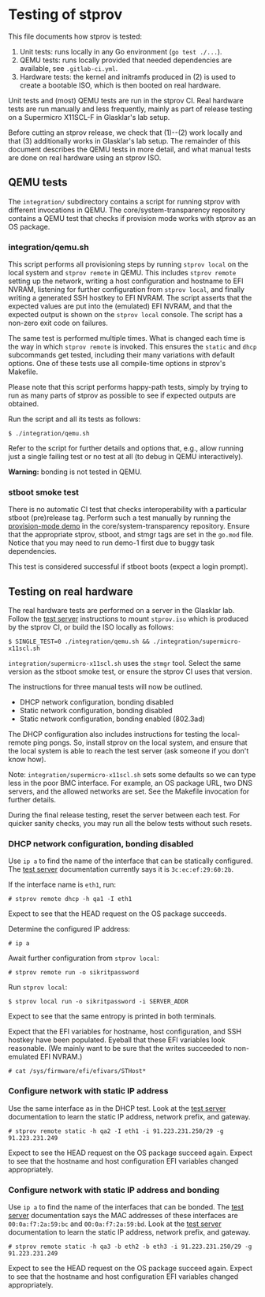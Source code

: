 # Testing of stprov

This file documents how stprov is tested:

  1. Unit tests: runs locally in any Go environment (`go test ./...`).
  2. QEMU tests: runs locally provided that needed dependencies are available,
     see `.gitlab-ci.yml`.
  3. Hardware tests: the kernel and initramfs produced in (2) is used to create
     a bootable ISO, which is then booted on real hardware.

Unit tests and (most) QEMU tests are run in the stprov CI.  Real hardware tests
are run manually and less frequently, mainly as part of release testing on a
Supermicro X11SCL-F in Glasklar's lab setup.

Before cutting an stprov release, we check that (1)--(2) work locally and that
(3) additionally works in Glasklar's lab setup.  The remainder of this document
describes the QEMU tests in more detail, and what manual tests are done on real
hardware using an stprov ISO.

## QEMU tests

The `integration/` subdirectory contains a script for running stprov with
different invocations in QEMU.  The core/system-transparency repository contains
a QEMU test that checks if provision mode works with stprov as an OS package.

### integration/qemu.sh

This script performs all provisioning steps by running `stprov local` on the
local system and `stprov remote` in QEMU.  This includes `stprov remote` setting
up the network, writing a host configuration and hostname to EFI NVRAM,
listening for further configuration from `stprov local`, and finally writing a
generated SSH hostkey to EFI NVRAM.  The script asserts that the expected values
are put into the (emulated) EFI NVRAM, and that the expected output is shown on
the `stprov local` console.  The script has a non-zero exit code on failures.

The same test is performed multiple times.  What is changed each time is the way
in which `stprov remote` is invoked.  This ensures the `static` and `dhcp`
subcommands get tested, including their many variations with default options.
One of these tests use all compile-time options in stprov's Makefile.

Please note that this script performs happy-path tests, simply by trying to run
as many parts of stprov as possible to see if expected outputs are obtained.

Run the script and all its tests as follows:

    $ ./integration/qemu.sh

Refer to the script for further details and options that, e.g., allow running
just a single failing test or no test at all (to debug in QEMU interactively).

**Warning:** bonding is not tested in QEMU.

### stboot smoke test

There is no automatic CI test that checks interoperability with a particular
stboot (pre)release tag.  Perform such a test manually by running the
[provision-mode demo][] in the core/system-transparency repository.  Ensure that
the appropriate stprov, stboot, and stmgr tags are set in the `go.mod` file.
Notice that you may need to run demo-1 first due to buggy task dependencies.

This test is considered successful if stboot boots (expect a login prompt).

[provision-mode demo]: https://git.glasklar.is/system-transparency/core/system-transparency#demo-2-including-stprov-in-stboots-initramfs

## Testing on real hardware

The real hardware tests are performed on a server in the Glasklar lab.  Follow
the [test server][] instructions to mount `stprov.iso` which is produced by the
stprov CI, or build the ISO locally as follows:

    $ SINGLE_TEST=0 ./integration/qemu.sh && ./integration/supermicro-x11scl.sh

`integration/supermicro-x11scl.sh` uses the `stmgr` tool.  Select the same
version as the stboot smoke test, or ensure the stprov CI uses that version.

The instructions for three manual tests will now be outlined.

  - DHCP network configuration, bonding disabled
  - Static network configuration, bonding disabled
  - Static network configuration, bonding enabled (802.3ad)

The DHCP configuration also includes instructions for testing the local-remote
ping pongs.  So, install stprov on the local system, and ensure that the local
system is able to reach the test server (ask someone if you don't know how).

Note: `integration/supermicro-x11scl.sh` sets some defaults so we can type less
in the poor BMC interface.  For example, an OS package URL, two DNS servers, and
the allowed networks are set.  See the Makefile invocation for further details.

During the final release testing, reset the server between each test.  For
quicker sanity checks, you may run all the below tests without such resets.

[test server]: https://git.glasklar.is/glasklar/services/bootlab/-/blob/main/stime.md

### DHCP network configuration, bonding disabled

Use `ip a` to find the name of the interface that can be statically configured.
The [test server][] documentation currently says it is `3c:ec:ef:29:60:2b`.

If the interface name is `eth1`, run:

    # stprov remote dhcp -h qa1 -I eth1

Expect to see that the HEAD request on the OS package succeeds.

Determine the configured IP address:

    # ip a

Await further configuration from `stprov local`:

    # stprov remote run -o sikritpassword

Run `stprov local`:

    $ stprov local run -o sikritpassword -i SERVER_ADDR

Expect to see that the same entropy is printed in both terminals.

Expect that the EFI variables for hostname, host configuration, and SSH hostkey
have been populated.  Eyeball that these EFI variables look reasonable.  (We
mainly want to be sure that the writes succeeded to non-emulated EFI NVRAM.)

    # cat /sys/firmware/efi/efivars/STHost*

### Configure network with static IP address

Use the same interface as in the DHCP test.  Look at the [test server][]
documentation to learn the static IP address, network prefix, and gateway.

    # stprov remote static -h qa2 -I eth1 -i 91.223.231.250/29 -g 91.223.231.249

Expect to see the HEAD request on the OS package succeed again.  Expect to see
that the hostname and host configuration EFI variables changed appropriately.

### Configure network with static IP address and bonding

Use `ip a` to find the name of the interfaces that can be bonded.  The [test
server][] documentation says the MAC addresses of these interfaces are
`00:0a:f7:2a:59:bc` and `00:0a:f7:2a:59:bd`.  Look at the [test server][]
documentation to learn the static IP address, network prefix, and gateway.

    # stprov remote static -h qa3 -b eth2 -b eth3 -i 91.223.231.250/29 -g 91.223.231.249

Expect to see the HEAD request on the OS package succeed again.  Expect to see
that the hostname and host configuration EFI variables changed appropriately.
